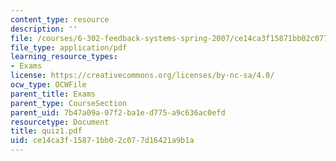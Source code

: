 ```yaml
---
content_type: resource
description: ''
file: /courses/6-302-feedback-systems-spring-2007/ce14ca3f15871bb02c077d16421a9b1a_quiz1.pdf
file_type: application/pdf
learning_resource_types:
- Exams
license: https://creativecommons.org/licenses/by-nc-sa/4.0/
ocw_type: OCWFile
parent_title: Exams
parent_type: CourseSection
parent_uid: 7b47a09a-07f2-ba1e-d775-a9c636ac0efd
resourcetype: Document
title: quiz1.pdf
uid: ce14ca3f-1587-1bb0-2c07-7d16421a9b1a
---
```

